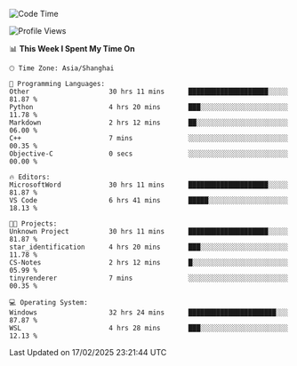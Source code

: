 <!--START_SECTION:waka-->
![Code Time](http://img.shields.io/badge/Code%20Time-2%2C300%20hrs%2038%20mins-blue)

![Profile Views](http://img.shields.io/badge/Profile%20Views-3-blue)

📊 **This Week I Spent My Time On** 

```text
🕑︎ Time Zone: Asia/Shanghai

💬 Programming Languages: 
Other                    30 hrs 11 mins      ████████████████████░░░░░   81.87 % 
Python                   4 hrs 20 mins       ███░░░░░░░░░░░░░░░░░░░░░░   11.78 % 
Markdown                 2 hrs 12 mins       ██░░░░░░░░░░░░░░░░░░░░░░░   06.00 % 
C++                      7 mins              ░░░░░░░░░░░░░░░░░░░░░░░░░   00.35 % 
Objective-C              0 secs              ░░░░░░░░░░░░░░░░░░░░░░░░░   00.00 % 

🔥 Editors: 
MicrosoftWord            30 hrs 11 mins      ████████████████████░░░░░   81.87 % 
VS Code                  6 hrs 41 mins       █████░░░░░░░░░░░░░░░░░░░░   18.13 % 

🐱‍💻 Projects: 
Unknown Project          30 hrs 11 mins      ████████████████████░░░░░   81.87 % 
star_identification      4 hrs 20 mins       ███░░░░░░░░░░░░░░░░░░░░░░   11.78 % 
CS-Notes                 2 hrs 12 mins       █░░░░░░░░░░░░░░░░░░░░░░░░   05.99 % 
tinyrenderer             7 mins              ░░░░░░░░░░░░░░░░░░░░░░░░░   00.35 % 

💻 Operating System: 
Windows                  32 hrs 24 mins      ██████████████████████░░░   87.87 % 
WSL                      4 hrs 28 mins       ███░░░░░░░░░░░░░░░░░░░░░░   12.13 % 
```


 Last Updated on 17/02/2025 23:21:44 UTC
<!--END_SECTION:waka-->
